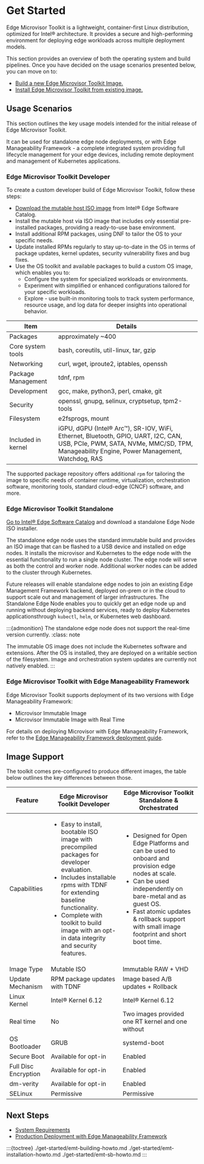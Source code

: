 # Get Started

Edge Microvisor Toolkit is a lightweight, container-first Linux distribution,
optimized for Intel® architecture. It provides a secure and high-performing
environment for deploying edge workloads across multiple deployment models.

This section provides an overview of both the operating system and build
pipelines. Once you have decided on the usage scenarios presented below, you can
move on to:

- [Build a new Edge Microvisor Toolkit Image.](./get-started/building-howto.md)
- [Install Edge Microvisor Toolkit from existing image.](./get-started/installation-howto.md)

## Usage Scenarios

This section outlines the key usage models intended for the initial release of
Edge Microvisor Toolkit.

It can be used for standalone edge node deployments, or with Edge Manageability
Framework - a complete integrated system providing full lifecycle management for
your edge devices, including remote deployment and management of Kubernetes
applications.

### Edge Microvisor Toolkit Developer

To create a custom developer build of Edge Microvisor Toolkit, follow these steps:

- [Download the mutable host ISO image](https://files-rs.edgeorchestration.intel.com/files-edge-orch/microvisor/iso/EdgeMicrovisorToolkit-3.0.iso) from
  Intel® Edge Software Catalog.
- Install the mutable host via ISO image that includes only essential pre-installed packages,
  providing a ready-to-use base environment.
- Install additional RPM packages, using DNF to tailor the OS to your specific needs.
- Update installed RPMs regularly to stay up-to-date in the OS in terms of package updates,
  kernel updates, security vulnerability fixes and bug fixes.
- Use the OS toolkit and available packages to build a custom OS image, which enables you to:
  - Configure the system for specialized workloads or environments.
  - Experiment with simplified or enhanced configurations tailored for your specific workloads.
  - Explore - use built-in monitoring tools to track system performance, resource
    usage, and log data for deeper insights into operational behavior.

| Item              | Details                                         |
| ------------------| ----------------------------------------------- |
| Packages          | approximately ~400                              |
| Core system tools | bash, coreutils, util-linux, tar, gzip          |
| Networking        | curl, wget, iproute2, iptables, openssh         |
| Package Management | tdnf, rpm                                      |
| Development       | gcc, make, python3, perl, cmake, git            |
| Security          | openssl, gnupg, selinux, cryptsetup, tpm2-tools |
| Filesystem        | e2fsprogs, mount                                |
| Included in kernel | iGPU, dGPU (Intel® Arc&trade;), SR-IOV, WiFi, Ethernet, Bluetooth, GPIO, UART, I2C, CAN, USB, PCIe, PWM, SATA, NVMe, MMC/SD, TPM, Manageability Engine, Power Management, Watchdog, RAS |

The supported package repository offers additional `rpm` for tailoring the image
to specific needs of container runtime, virtualization, orchestration software,
monitoring tools, standard cloud-edge (CNCF) software, and more.

### Edge Microvisor Toolkit Standalone

[Go to Intel® Edge Software Catalog](https://edgesoftwarecatalog.intel.com/package/edge_microvisor_toolkit_standalone_node) and download a standalone Edge Node ISO installer.

The standalone edge node uses the standard immutable build and provides an ISO
image that can be flashed to a USB device and installed on edge nodes. It
installs the microvisor and Kubernetes to the edge node with the essential
functionality to run a single node cluster. The edge node will serve as both the
control and worker node. Additional worker nodes can be added to the cluster
through Kubernetes.

Future releases will enable standalone edge nodes to join an existing Edge
Management Framework backend, deployed on-prem or in the cloud to support scale
out and management of larger infrastructures. The Standalone Edge Node enables
you to quickly get an edge node up and running without deploying backend
services, ready to deploy Kubernetes applicationsthrough `kubectl`, `helm`, or
Kubernetes web dashboard.

:::{admonition} The standalone edge node does not support the real-time version currently.
:class: note

The immutable OS image does not include the Kubernetes software and
extensions. After the OS is installed, they are deployed on a writable section of the
filesystem. Image and orchestration system updates are currently not natively enabled.
:::

### Edge Microvisor Toolkit with Edge Manageability Framework

Edge Microvisor Toolkit supports deployment of its two versions with Edge
Manageability Framework:

- Microvisor Immutable Image
- Microvisor Immutable Image with Real Time

For details on deploying Microvisor with Edge Manageability Framework, refer to
the [Edge Manageability Framework deployment guide](../user-guide/emt-deployment-edge-orchestrator.md).

## Image Support

The toolkit comes pre-configured to produce different images, the table below
outlines the key differences between those.

|  Feature         | Edge Microvisor Toolkit Developer | Edge Microvisor Toolkit Standalone & Orchestrated                                   |
| -----------------| -------------------- | ------------------------------------------------- |
| Capabilities | <ul><li>Easy to install, bootable ISO image with precompiled packages for developer evaluation.</li> <li> Includes installable rpms with TDNF for extending baseline functionality.</li> <li>Complete with toolkit to build image with an opt-in data integrity and security features.</li></ul> | <ul><li>Designed for Open Edge Platforms and can be used to onboard and provision edge nodes at scale.</li><li>Can be used independently on bare-metal and as guest OS.</li><li>Fast atomic updates & rollback support with small image footprint and short boot time.|
| Image Type       | Mutable ISO          | Immutable RAW + VHD                               |
| Update Mechanism | RPM package updates with TDNF | Image based A/B updates + Rollback       |
| Linux Kernel     | Intel® Kernel 6.12   | Intel® Kernel 6.12                                |
| Real time        | No                   | Two images provided one RT kernel and one without |
| OS Bootloader    | GRUB                 | systemd-boot                                      |
| Secure Boot      | Available for opt-in | Enabled                                           |
| Full Disc Encryption | Available for opt-in | Enabled                                       |
| dm-verity        | Available for opt-in | Enabled                                           |
| SELinux          | Permissive           | Permissive                                        |

## Next Steps

- [System Requirements](./introduction)
- [Production Deployment with Edge Manageability Framework](./emt-deployment-edge-orchestrator.md)

:::{toctree}
./get-started/emt-building-howto.md
./get-started/emt-installation-howto.md
./get-started/emt-sb-howto.md
:::
